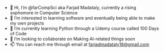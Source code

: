 - 👋 Hi, I’m @farCompSci aka Farjad Madataly, currently a rising sophomore in Computer Science
- 👀 I’m interested in learning software and eventually being able to make my own projects 
- 🌱 I’m currently learning Python through a Udemy course called 100 Days of Code
- 💞️ I’m looking to collaborate on Making AI-related things soon
- 📫 You can reach me through email at farjadmadataly18@gmail.com

<!---
farCompSci/farCompSci is a ✨ special ✨ repository because its `README.md` (this file) appears on your GitHub profile.
You can click the Preview link to take a look at your changes.
--->
